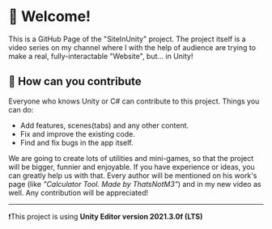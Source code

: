 # :wave: Welcome!
This is a GitHub Page of the "SiteInUnity" project. The project itself is a video series on my channel where I with the help of audience are trying to make a real, fully-interactable "Website", but... in Unity!

## :briefcase: How can you contribute
Everyone who knows Unity or C# can contribute to this project. Things you can do:
* Add features, scenes(tabs) and any other content.
* Fix and improve the existing code.
* Find and fix bugs in the app itself.

We are going to create lots of utilities and mini-games, so that the project will be bigger, funnier and enjoyable. If you have experience or ideas, you can greatly help us with that. Every author will be mentioned on his work's page (like *"Calculator Tool. Made by ThatsNotM3"*) and in my new video as well. Any contribution will be appreciated!
***
❗This project is using **Unity Editor version 2021.3.0f (LTS)**
